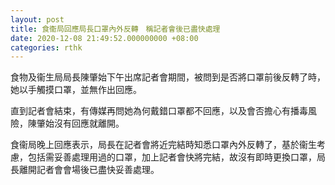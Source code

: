 ```yaml
---
layout: post
title: 食衞局回應局長口罩內外反轉　稱記者會後已盡快處理
date: 2020-12-08 21:49:52.000000000 +08:00
categories: rthk
---
```


食物及衞生局局長陳肇始下午出席記者會期間，被問到是否將口罩前後反轉了時，她以手觸摸口罩，並無作出回應。

直到記者會結束，有傳媒再問她為何戴錯口罩都不回應，以及會否擔心有播毒風險，陳肇始沒有回應就離開。

食衞局晚上回應表示，局長在記者會將近完結時知悉口罩內外反轉了，基於衞生考慮，包括需妥善處理用過的口罩，加上記者會快將完結，故沒有即時更換口罩，局長離開記者會會場後已盡快妥善處理。
